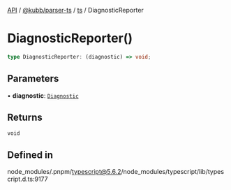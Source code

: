 [API](../../../../../packages.md) / [@kubb/parser-ts](../../../index.md) / [ts](../index.md) / DiagnosticReporter

# DiagnosticReporter()

```ts
type DiagnosticReporter: (diagnostic) => void;
```

## Parameters

• **diagnostic**: [`Diagnostic`](../interfaces/Diagnostic.md)

## Returns

`void`

## Defined in

node\_modules/.pnpm/typescript@5.6.2/node\_modules/typescript/lib/typescript.d.ts:9177
